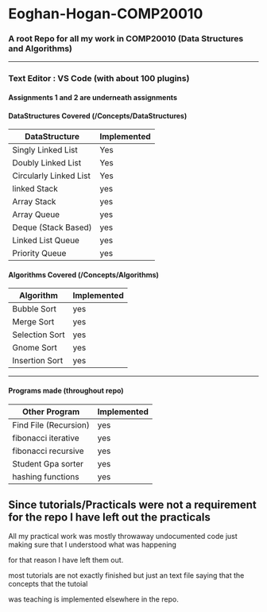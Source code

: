 # Eoghan-Hogan-COMP20010

### A root Repo for all my work in COMP20010 (Data Structures and Algorithms)

---

### Text Editor : VS Code (with about 100 plugins)

#### Assignments 1 and 2 are underneath assignments

#### DataStructures Covered (/Concepts/DataStructures)

| DataStructure          | Implemented |
| ---------------------- | ----------- |
| Singly Linked List     | Yes         |
| Doubly Linked List     | Yes         |
| Circularly Linked List | Yes         |
| linked Stack           | yes         |
| Array Stack            | yes         |
| Array Queue            | yes         |
| Deque (Stack Based)    | yes         |
| Linked List Queue      | yes         |
| Priority Queue         | yes         |

#### Algorithms Covered (/Concepts/Algorithms)

| Algorithm      | Implemented |
| -------------- | ----------- |
| Bubble Sort    | yes         |
| Merge Sort     | yes         |
| Selection Sort | yes         |
| Gnome Sort     | yes         |
| Insertion Sort | yes         |

---

#### Programs made (throughout repo)

| Other Program         | Implemented |
| --------------------- | ----------- |
| Find File (Recursion) | yes         |
| fibonacci iterative   | yes         |
| fibonacci recursive   | yes         |
| Student Gpa sorter    | yes         |
| hashing functions     | yes         |

## Since tutorials/Practicals were not a requirement for the repo I have left out the practicals

All my practical work was mostly throwaway undocumented code just making sure that I understood what was happening

for that reason I have left them out.

most tutorials are not exactly finished but just an text file saying that the concepts that the tutoial

was teaching is implemented elsewhere in the repo.
